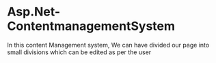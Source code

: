 # Asp.Net-ContentmanagementSystem
In this content Management system, We can have divided our page into small divisions which can be edited as per the user
